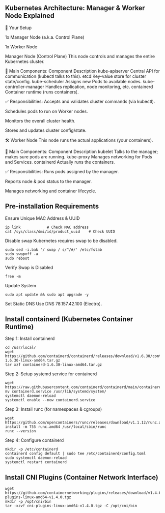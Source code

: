## Kubernetes Architecture: Manager & Worker Node Explained
📌 Your Setup

1x Manager Node (a.k.a. Control Plane)

1x Worker Node

Manager Node (Control Plane)
This node controls and manages the entire Kubernetes cluster.

🔧 Main Components:
Component	Description
kube-apiserver	Central API for communication (kubectl talks to this).
etcd	Key-value store for cluster state/config.
kube-scheduler	Assigns new Pods to available nodes.
kube-controller-manager	Handles replication, node monitoring, etc.
containerd	Container runtime (runs containers).

✅ Responsibilities:
Accepts and validates cluster commands (via kubectl).

Schedules pods to run on Worker nodes.

Monitors the overall cluster health.

Stores and updates cluster config/state.

🛠️ Worker Node
This node runs the actual applications (your containers).

🔧 Main Components:
Component	Description
kubelet	Talks to the manager; makes sure pods are running.
kube-proxy	Manages networking for Pods and Services.
containerd	Actually runs the containers.

✅ Responsibilities:
Runs pods assigned by the manager.

Reports node & pod status to the manager.

Manages networking and container lifecycle.


## Pre-installation Requirements
Ensure Unique MAC Address & UUID 
```
ip link            # Check MAC address
cat /sys/class/dmi/id/product_uuid    # Check UUID
```
Disable swap
Kubernetes requires swap to be disabled.
```
sudo sed -i.bak '/ swap / s/^/#/' /etc/fstab
sudo swapoff -a
sudo reboot

```
Verify Swap is Disabled
```
free -m
```
Update System
```
sudo apt update && sudo apt upgrade -y

```
Set Static DNS
Use DNS 78.157.42.100 (Electro).

## Install containerd (Kubernetes Container Runtime)
Step 1: Install containerd
```
cd /usr/local/
wget https://github.com/containerd/containerd/releases/download/v1.6.30/containerd-1.6.30-linux-amd64.tar.gz
tar xzf containerd-1.6.30-linux-amd64.tar.gz
```
Step 2: Setup systemd service for containerd
```
wget https://raw.githubusercontent.com/containerd/containerd/main/containerd.service
mv containerd.service /usr/lib/systemd/system/
systemctl daemon-reload
systemctl enable --now containerd.service
```
Step 3: Install runc (for namespaces & cgroups)
```
wget https://github.com/opencontainers/runc/releases/download/v1.1.12/runc.amd64
install -m 755 runc.amd64 /usr/local/sbin/runc
runc --version
```
Step 4: Configure containerd
```
mkdir -p /etc/containerd
containerd config default | sudo tee /etc/containerd/config.toml
sudo systemctl daemon-reload
systemctl restart containerd
```
## Install CNI Plugins (Container Network Interface)
```
wget https://github.com/containernetworking/plugins/releases/download/v1.4.0/cni-plugins-linux-amd64-v1.4.0.tgz
mkdir -p /opt/cni/bin
tar -xzvf cni-plugins-linux-amd64-v1.4.0.tgz -C /opt/cni/bin
```


